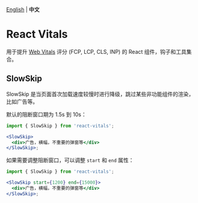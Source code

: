 [English](./README.md) | **中文**

# React Vitals

用于提升 [Web Vitals](https://web.dev/articles/vitals?hl=zh-cn) 评分 (FCP, LCP, CLS, INP) 的 React 组件，钩子和工具集合。

## SlowSkip

SlowSkip 是当页面首次加载速度较慢时进行降级，跳过某些非功能组件的渲染，比如广告等。

默认的阻断窗口期为 1.5s 到 10s：

```jsx
import { SlowSkip } from 'react-vitals';

<SlowSkip>
  <div>广告，横幅，不重要的弹窗等</div>
</SlowSkip>;
```

如果需要调整阻断窗口，可以调整 `start` 和 `end` 属性：

```jsx
import { SlowSkip } from 'react-vitals';

<SlowSkip start={1200} end={15000}>
  <div>广告，横幅，不重要的弹窗等</div>
</SlowSkip>;
```
